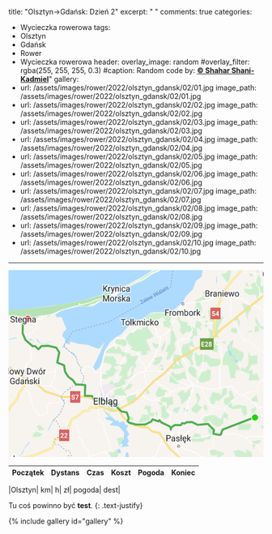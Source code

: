 title: "Olsztyn->Gdańsk: Dzień 2"
excerpt: " "
comments: true
categories:
  - Wycieczka rowerowa
tags:
  - Olsztyn
  - Gdańsk
  - Rower  
  - Wycieczka rowerowa
header:
  overlay_image: random
  #overlay_filter: rgba(255, 255, 255, 0.3)
  #caption: Random code by: [**© Shahar Shani-Kadmiel**](https://shaharkadmiel.github.io)"
gallery:
  - url: /assets/images/rower/2022/olsztyn_gdansk/02/01.jpg
    image_path: /assets/images/rower/2022/olsztyn_gdansk/02/01.jpg
  - url: /assets/images/rower/2022/olsztyn_gdansk/02/02.jpg
    image_path: /assets/images/rower/2022/olsztyn_gdansk/02/02.jpg
  - url: /assets/images/rower/2022/olsztyn_gdansk/02/03.jpg
    image_path: /assets/images/rower/2022/olsztyn_gdansk/02/03.jpg
  - url: /assets/images/rower/2022/olsztyn_gdansk/02/04.jpg
    image_path: /assets/images/rower/2022/olsztyn_gdansk/02/04.jpg
  - url: /assets/images/rower/2022/olsztyn_gdansk/02/05.jpg
    image_path: /assets/images/rower/2022/olsztyn_gdansk/02/05.jpg
  - url: /assets/images/rower/2022/olsztyn_gdansk/02/06.jpg
    image_path: /assets/images/rower/2022/olsztyn_gdansk/02/06.jpg
  - url: /assets/images/rower/2022/olsztyn_gdansk/02/07.jpg
    image_path: /assets/images/rower/2022/olsztyn_gdansk/02/07.jpg
  - url: /assets/images/rower/2022/olsztyn_gdansk/02/08.jpg
    image_path: /assets/images/rower/2022/olsztyn_gdansk/02/08.jpg
  - url: /assets/images/rower/2022/olsztyn_gdansk/02/09.jpg
    image_path: /assets/images/rower/2022/olsztyn_gdansk/02/09.jpg
  - url: /assets/images/rower/2022/olsztyn_gdansk/02/10.jpg
    image_path: /assets/images/rower/2022/olsztyn_gdansk/02/10.jpg
---
![mapka](/assets/images/rower/2022/olsztyn_gdansk/02/mapka.png)

|Początek|Dystans|Czas|Koszt|Pogoda|Koniec|
|:---:|:---:|:---:|:---:|:---:|:---:|
<!--emoti weather -- ☀️🌤️🌥️🌦️🌧️🌩️-->
|Olsztyn| km| h| zł| pogoda| dest|

Tu coś powinno być **test**.
{: .text-justify}

{% include gallery id="gallery" %}
<!--
{% include video id="770VWcs8g9E" provider="youtube" %}
-->

